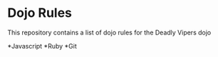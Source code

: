 Dojo Rules
==========

This repository contains a list of dojo rules for the Deadly Vipers dojo

*Javascript
*Ruby
*Git

